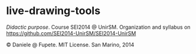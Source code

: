 live-drawing-tools
==================

*Didactic purpose*. Course SEI2014 @ UnirSM. Organization and syllabus on https://github.com/SEI2014-UnirSM/SEI2014-UnirSM

© Daniele @ Fupete.
MIT License. San Marino, 2014

